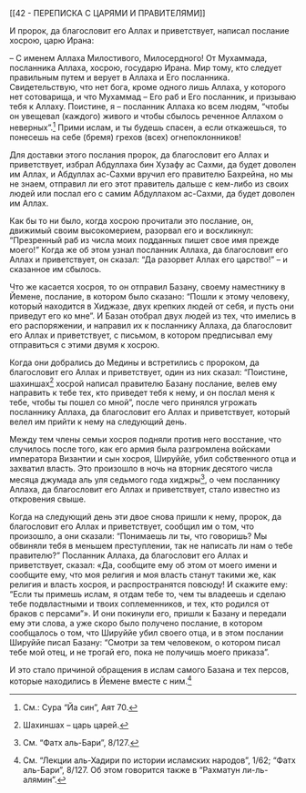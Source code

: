 [[42 - ПЕРЕПИСКА С ЦАРЯМИ И ПРАВИТЕЛЯМИ]]

И пророк, да благословит его Аллах и приветствует, написал послание хосрою, царю Ирана:

– С именем Аллаха Милостивого, Милосердного! От Мухаммада, посланника Аллаха, хосрою, государю Ирана. Мир тому, кто следует правильным путем и верует в Аллаха и Его посланника. Свидетельствую, что нет бога, кроме одного лишь Аллаха, у которого нет сотоварища, и что Мухаммад – Его раб и Его посланник, и призываю тебя к Аллаху. Поистине, я – посланник Аллаха ко всем людям, “чтобы он увещевал (каждого) живого и чтобы сбылось реченное Аллахом о неверных”.[^1] Прими ислам, и ты будешь спасен, а если откажешься, то понесешь на себе (бремя) грехов (всех) огнепоклонников!

Для доставки этого послания пророк, да благословит его Аллах и приветствует, избрал Абдуллаха бин Хузафу ас Сахми, да будет доволен им Аллах, и Абдуллах ас-Сахми вручил его правителю Бахрейна, но мы не знаем, отправил ли его этот правитель дальше с кем-либо из своих людей или послал его с самим Абдуллахом ас-Сахми, да будет доволен им Аллах.

Как бы то ни было, когда хосрою прочитали это послание, он, движимый своим высокомерием, разорвал его и воскликнул: “Презренный раб из числа моих подданных пишет свое имя прежде моего!” Когда же об этом узнал посланник Аллаха, да благословит его Аллах и приветствует, он сказал: “Да разорвет Аллах его царство!” – и сказанное им сбылось.

Что же касается хосроя, то он отправил Базану, своему наместнику в Йемене, послание, в котором было сказано: “Пошли к этому человеку, который находится в Хиджазе, двух крепких людей от себя, и пусть они приведут его ко мне”. И Базан отобрал двух людей из тех, что имелись в его распоряжении, и направил их к посланнику Аллаха, да благословит его Аллах и приветствует, с письмом, в котором предписывал ему отправиться с этими двумя к хосрою.

Когда они добрались до Медины и встретились с пророком, да благословит его Аллах и приветствует, один из них сказал: “Поистине, шахиншах[^2] хосрой написал правителю Базану послание, велев ему направить к тебе тех, кто приведет тебя к нему, и он послал меня к тебе, чтобы ты пошел со мной”, после чего принялся угрожать посланнику Аллаха, да благословит его Аллах и приветствует, который велел им прийти к нему на следующий день.

Между тем члены семьи хосроя подняли против него восстание, что случилось после того, как его армия была разгромлена войсками императора Византии и сын хосроя, Шируййе, убил собственного отца и захватил власть. Это произошло в ночь на вторник десятого числа месяца джумада аль уля седьмого года хиджры[^3], о чем посланнику Аллаха, да благословит его Аллах и приветствует, стало известно из откровения свыше.

Когда на следующий день эти двое снова пришли к нему, пророк, да благословит его Аллах и приветствует, сообщил им о том, что произошло, а они сказали: “Понимаешь ли ты, что говоришь? Мы обвиняли тебя в меньшем преступлении, так не написать ли нам о тебе правителю?” Посланник Аллаха, да благословит его Аллах и приветствует, сказал: «Да, сообщите ему об этом от моего имени и сообщите ему, что моя религия и моя власть станут такими же, как религия и власть хосроя, и распространятся повсюду! И скажите ему: “Если ты примешь ислам, я отдам тебе то, чем ты владеешь и сделаю тебе подвластными и твоих соплеменников, и тех, кто родился от браков с персами”». И они покинули его, пришли к Базану и передали ему эти слова, а уже скоро было получено послание, в котором сообщалось о том, что Шируййе убил своего отца, и в этом послании Шируййе писал Базану: “Смотри за тем человеком, о котором писал тебе мой отец, и не трогай его, пока не получишь моего приказа”.

И это стало причиной обращения в ислам самого Базана и тех персов, которые находились в Йемене вместе с ним.[^4]

[^1]: См.: Сура “Йа син”, Аят 70.

[^2]: Шахиншах – царь царей.

[^3]: См. “Фатх аль-Бари”, 8/127.

[^4]: См. “Лекции аль-Хадири по истории исламских народов”, 1/62; “Фатх аль-Бари”, 8/127. Об этом говорится также в “Рахматун ли-ль-алямин”.


